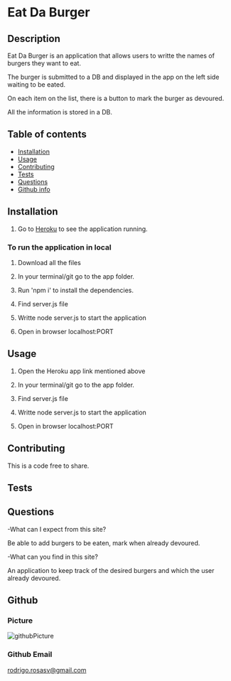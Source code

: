 # Eat Da Burger

## Description
Eat Da Burger is an application that allows users to writte the names of burgers they want to eat.

The burger is submitted to a DB and displayed in the app on the left side waiting to be eated.

On each item on the list, there is a button to mark the burger as devoured.

All the information is stored in a DB.


## Table of contents
* [Installation](#installation)
* [Usage](#usage)
* [Contributing](#contributing)
* [Tests](#tests)
* [Questions](#questions)
* [Github info](#Github)

## Installation
1. Go to [Heroku](https://TBD.herokuapp.com/) to see the application running.

### To run the application in local
1. Download all the files

2. In your terminal/git go to the app folder.

3. Run 'npm i' to install the dependencies.

3. Find server.js file

4. Writte node server.js to start the application

5. Open in browser localhost:PORT



## Usage 
1. Open the Heroku app link mentioned above

2. In your terminal/git go to the app folder.

3. Find server.js file

4. Writte node server.js to start the application

5. Open in browser localhost:PORT


## Contributing
This is a code free to share.




## Tests


## Questions
-What can I expect from this site?

Be able to add burgers to be eaten, mark when already devoured.

-What can you find in this site?

An application to keep track of the desired burgers and which the user already devoured.


## Github
### Picture
![githubPicture](https://avatars3.githubusercontent.com/u/60230421?s=400&u=f6fff7b943fa1979272b8fd4a45928f9be5e2d26&v=4)

### Github Email
<rodrigo.rosasv@gmail.com>

